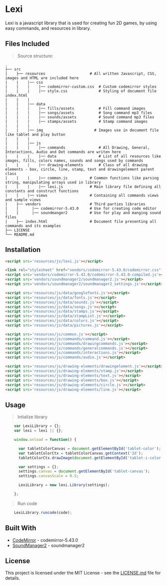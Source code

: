 # Lexi

Lexi is a javascript library that is used for creating fun 2D games, by using easy commands, and resources in library.


## Files Included

>Source structure:

    .
    ├── src                     
    |    ├── resources                    # All written Javascript, CSS, images and HTML are included here
    |    |    |── css
    |    |    |    |── codemirror-custom.css  # Custom codemirror styles
    |    |    |    |── style.css              # Styling of document file index.html 
    |    |    |  
    |    |    |── data
    |    |    |    |── fills/assets           # Fill command images
    |    |    |    |── songs/assets           # Song command mp3 files
    |    |    |    |── sounds/assets          # Sound command mp3 files
    |    |    |    |── stamps/assets          # Stamp command images
    |    |    | 
    |    |    |── img                       # Images use in document file like tablet and play button
    |    |    | 
    |    |    |── js
    |    |    |    |── commands               # All Drawing, General, Interactions, Audio and Dot commands are writen here
    |    |    |    |── data                   # List of all resources like images, fills, colors names, sounds and songs used by commands
    |    |    |    |── drawing-elements       # Class of all drawing elements - box, circle, line, stamp, text and drawingelement parent class
    |    |    |    |── common.js          # Common functions like parsing string, manipulating arrays used in library
    |    |    |    |── lexi.js            # Main library file defining all constants and construct functions
    |    |    |── views                   # Containing all commands views and sample views
    |    ├── vendors                      # Third parties libraries
    |    |      |── codemirror-5.43.0     # Use for creating code editor
    |    |      |── soundmanger2          # Use for play and manging sound files
    |    ├── index.html                   # Document file presenting all commands and its examples
    ├── LICENSE
    └── README.md


## Installation

```html
<script src='resources/js/lexi.js'></script>

<link rel="stylesheet" href="vendors/codemirror-5.43.0/codemirror.css" />
<script src='vendors/codemirror-5.43.0/codemirror-5.43.0-compiled.js'></script>
<script src='vendors/soundmanager2/soundmanager2.js'></script>
<script src='vendors/soundmanager2/soundmanager2_settings.js'></script>

<script src='resources/js/data/googlefonts.js'></script>
<script src='resources/js/data/fonts.js'></script>
<script src='resources/js/data/sounds.js'></script>
<script src='resources/js/data/songs.js'></script>
<script src='resources/js/data/stamps.js'></script>
<script src='resources/js/data/stampList.js'></script>
<script src='resources/js/data/colors.js'></script>
<script src='resources/js/data/pictures.js'></script> 

<script src='resources/js/common.js'></script>
<script src='resources/js/commands/command.js'></script>
<script src='resources/js/commands/drawingcommands.js'></script>
<script src='resources/js/commands/generalcommands.js'></script>
<script src='resources/js/commands/interactions.js'></script>
<script src='resources/js/commands/audio.js'></script>

<script src='resources/js/drawing-elements/drawingelement.js'></script>
<script src='resources/js/drawing-elements/stamp.js'></script>
<script src='resources/js/drawing-elements/text.js'></script>
<script src='resources/js/drawing-elements/box.js'></script>
<script src='resources/js/drawing-elements/circle.js'></script>
<script src='resources/js/drawing-elements/line.js'></script>
```

## Usage

>Intialize library
```js
    var LexiLibrary = {};
    var lexi = lexi || {};

    window.onload = function() {

      var tabletColorCanvas = document.getElementById('tablet-color');
      var tabletColorCtx = tabletColorCanvas.getContext('2d');
      tabletColorCtx.drawImage(document.getElementById('tablet-i-color'), 0, 0);

      var settings = {};
      settings.canvas = document.getElementById('tablet-canvas');
      settings.canvasScale = 0.5;

      LexiLibrary = new lexi.Library(settings);

    };
```

>Run code
```js
    LexiLibrary.runcode(code);
```
## Built With

* [CodeMirror](https://codemirror.net) - codemirror-5.43.0
* [SoundManager2](http://www.schillmania.com/projects/soundmanager2) - soundmanager2

## License

This project is licensed under the MIT License - see the [LICENSE.md](LICENSE.md) file for details.
